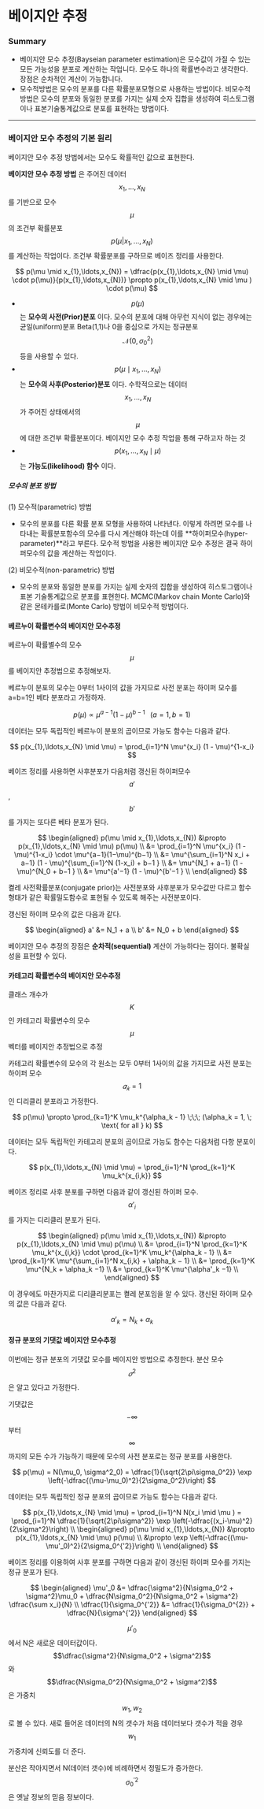 <script> MathJax.Hub.Queue(["Typeset",MathJax.Hub]); </script>

# 베이지안 추정

### Summary

- 베이지안 모수 추정(Bayseian parameter estimation)은 모수값이 가질 수 있는 모든 가능성을 분포로 계산하는 작업니다. 모수도 하나의 확률변수라고 생각한다. 장점은 순차적인 계산이 가능합니다.
- 모수적방법은 모수의 분포를 다른 확률분포모형으로 사용하는 방법이다. 비모수적 방법은 모수의 분포와 동일한 분포를 가지는 실제 숫자 집합을 생성하여 히스토그램이나 표본기술통계값으로 분포를 표현하는 방법이다. 
_____________

### 베이지안 모수 추정의 기본 원리

베이지안 모수 추정 방법에서는 모수도 확률적인 값으로 표현한다. 

**베이지안 모수 추정 방법** 은 주어진 데이터 $${x_1, ... , x_N}$$ 를 기반으로 모수 $$\mu$$ 의 조건부 확률분포 $$p(\mu \vert x_{1},\ldots,x_{N})$$ 를 계산하는 작업이다. 조건부 확률분포를 구하므로 베이즈 정리를 사용한다.

$$
p(\mu \mid x_{1},\ldots,x_{N}) = \dfrac{p(x_{1},\ldots,x_{N} \mid \mu) \cdot p(\mu)}{p(x_{1},\ldots,x_{N})} \propto p(x_{1},\ldots,x_{N}  \mid \mu )  \cdot p(\mu)
$$

- $$p(\mu)$$ 는 **모수의 사전(Prior)분포** 이다. 모수의 분포에 대해 아무런 지식이 없는 경우에는 균일(uniform)분포 Beta(1,1)나 0을 중심으로 가지는 정규분포 $$\mathcal{N}(0,\sigma_0^2)$$ 등을 사용할 수 있다. 
- $$p(\mu \mid x_{1},\ldots,x_{N})$$ 는 **모수의 사후(Posterior)분포** 이다. 수학적으로는 데이터 $$x_{1},\ldots,x_{N}$$ 가 주어진 상태에서의 $$\mu$$ 에 대한 조건부 확률분포이다. 베이지안 모수 추정 작업을 통해 구하고자 하는 것
- $$p(x_{1},\ldots,x_{N} \mid \mu)$$ 는 **가능도(likelihood) 함수** 이다. 

##### 모수의 분포 방법

(1) 모수적(parametric) 방법

- 모수의 분포를 다른 확률 분포 모형을 사용하여 나타낸다. 이렇게 하려면 모수를 나타내는 확률분포함수의 모수를 다시 계산해야 하는데 이를 **하이퍼모수(hyper-parameter)**라고 부른다. 모수적 방법을 사용한 베이지안 모수 추정은 결국 하이퍼모수의 값을 계산하는 작업이다.

(2) 비모수적(non-parametric) 방법

- 모수의 분포와 동일한 분포를 가지는 실제 숫자의 집합을 생성하여 히스토그램이나 표본 기술통계값으로 분포를 표현한다. MCMC(Markov chain Monte Carlo)와 같은 몬테카를로(Monte Carlo) 방법이 비모수적 방법이다.

#### 베르누이 확률변수의 베이지안 모수추정

베르누이 확률별수의 모수 $$\mu$$ 를 베이지안 추정법으로 추정해보자.

베르누이 분포의 모수는 0부터 1사이의 값을 가지므로 사전 분포는 하이퍼 모수를 a=b=1인 베타 분포라고 가정하자.

$$
p(\mu) \propto \mu^{a−1}(1−\mu)^{b−1} \;\;\; (a=1, b=1)
$$

데이터는 모두 독립적인 베르누이 분포의 곱이므로 가능도 함수는 다음과 같다.

$$
p(x_{1},\ldots,x_{N} \mid \mu) = \prod_{i=1}^N  \mu^{x_i} (1 - \mu)^{1-x_i}
$$

베이즈 정리를 사용하면 사후분포가 다음처럼 갱신된 하이퍼모수 $$a'$$, $$b'$$를 가지는 또다른 베타 분포가 된다.

$$
\begin{aligned}
p(\mu \mid x_{1},\ldots,x_{N})
&\propto p(x_{1},\ldots,x_{N} \mid \mu)  p(\mu) \\
&= \prod_{i=1}^N  \mu^{x_i} (1 - \mu)^{1-x_i} \cdot \mu^{a−1}(1−\mu)^{b−1}  \\
&= \mu^{\sum_{i=1}^N x_i + a−1} (1 - \mu)^{\sum_{i=1}^N (1-x_i) + b−1 }   \\
&= \mu^{N_1 + a−1} (1 - \mu)^{N_0 + b−1 }   \\
&= \mu^{a'−1} (1 - \mu)^{b'−1 }   \\
\end{aligned}
$$

켤레 사전확률분포(conjugate prior)는 사전분포와 사후분포가 모수값만 다르고 함수 형태가 같은 확률밀도함수로 표현될 수 있도록 해주는 사전분포이다. 

갱신된 하이퍼 모수의 값은 다음과 같다.

$$
\begin{aligned}
a' &= N_1 + a \\
b' &= N_0 + b 
\end{aligned}
$$

베이지안 모수 추정의 장점은 **순차적(sequential)** 계산이 가능하다는 점이다. 불확실성을 표현할 수 있다. 

#### 카테고리 확률변수의 베이지안 모수추정

클래스 개수가 $$K$$ 인 카테고리 확률변수의 모수 $$\mu$$ 벡터를 베이지안 추정법으로 추정

카테고리 확률변수의 모수의 각 원소는 모두 0부터 1사이의 값을 가지므로 사전 분포는 하이퍼 모수 $$𝛼_𝑘=1$$인 디리클리 분포라고 가정한다.

$$
p(\mu) \propto \prod_{k=1}^K \mu_k^{\alpha_k - 1} \;\;\; (\alpha_k = 1, \; \text{ for all } k)
$$

데이터는 모두 독립적인 카테고리 분포의 곱이므로 가능도 함수는 다음처럼 다항 분포이다.

$$
p(x_{1},\ldots,x_{N} \mid \mu) = \prod_{i=1}^N  \prod_{k=1}^K \mu_k^{x_{i,k}}
$$

베이즈 정리로 사후 분포를 구하면 다음과 같이 갱신된 하이퍼 모수. $$\alpha'_i$$를 가지는 디리클리 분포가 된다.

$$
\begin{aligned}
p(\mu \mid x_{1},\ldots,x_{N})
&\propto p(x_{1},\ldots,x_{N} \mid \mu)  p(\mu) \\
&= \prod_{i=1}^N  \prod_{k=1}^K \mu_k^{x_{i,k}} \cdot \prod_{k=1}^K \mu_k^{\alpha_k - 1}  \\
&= \prod_{k=1}^K  \mu^{\sum_{i=1}^N x_{i,k} + \alpha_k − 1}   \\
&= \prod_{k=1}^K  \mu^{N_k + \alpha_k −1}   \\
&= \prod_{k=1}^K  \mu^{\alpha'_k −1}   \\
\end{aligned}
$$

이 경우에도 마찬가지로 디리클리분포는 켤레 분포임을 알 수 있다. 갱신된 하이퍼 모수의 값은 다음과 같다.

$$
\alpha'_k = N_k + \alpha_k
$$

#### 정규 분포의 기댓값 베이지안 모수추정

이번에는 정규 분포의 기댓값 모수를 베이지안 방법으로 추정한다. 분산 모수 $$𝜎^2$$은 알고 있다고 가정한다.

기댓값은 $$−∞$$부터 $$∞$$까지의 모든 수가 가능하기 때문에 모수의 사전 분포로는 정규 분포를 사용한다.

$$
p(\mu) = N(\mu_0, \sigma^2_0) = \dfrac{1}{\sqrt{2\pi\sigma_0^2}} \exp \left(-\dfrac{(\mu-\mu_0)^2}{2\sigma_0^2}\right)
$$

데이터는 모두 독립적인 정규 분포의 곱이므로 가능도 함수는 다음과 같다.

$$
p(x_{1},\ldots,x_{N} \mid \mu) = \prod_{i=1}^N N(x_i \mid \mu )  = \prod_{i=1}^N  \dfrac{1}{\sqrt{2\pi\sigma^2}} \exp \left(-\dfrac{(x_i-\mu)^2}{2\sigma^2}\right) \\
\begin{aligned}
p(\mu \mid x_{1},\ldots,x_{N})  
&\propto p(x_{1},\ldots,x_{N} \mid \mu) p(\mu) \\
&\propto \exp \left(-\dfrac{(\mu-\mu'_0)^2}{2\sigma_0^{'2}}\right) \\
\end{aligned}
$$

베이즈 정리를 이용하여 사후 분포를 구하면 다음과 같이 갱신된 하이퍼 모수를 가지는 정규 분포가 된다.

$$
\begin{aligned}
\mu'_0 &= \dfrac{\sigma^2}{N\sigma_0^2 + \sigma^2}\mu_0 + \dfrac{N\sigma_0^2}{N\sigma_0^2 + \sigma^2} \dfrac{\sum x_i}{N} \\
\dfrac{1}{\sigma_0^{'2}} &= \dfrac{1}{\sigma_0^{2}} + \dfrac{N}{\sigma^{'2}}
\end{aligned}
$$

$$\mu'_0$$ 에서 N은 새로운 데이터값이다.  $$\dfrac{\sigma^2}{N\sigma_0^2 + \sigma^2}$$  와 $$\dfrac{N\sigma_0^2}{N\sigma_0^2 + \sigma^2}$$ 은 가중치 $$w_1, w_2$$ 로 볼 수 있다. 새로 들어온 데이터의 N의 갯수가 처음 데이터보다 갯수가 적을 경우 $$w_1$$ 가중치에 신뢰도를 더 준다.

분산은 작아지면서 N(데이터 갯수)에 비례하면서 정밀도가 증가한다. $${\sigma_0^{'2}}$$ 은 옛날 정보의 믿음 정보이다. 